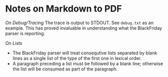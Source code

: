 # Notes on Markdown to PDF 

*On Debug/Tracing* 
The trace is output to STDOUT. See `debug.txt` as an example.
This has proved invaluable in understanding what the BlackFriday
parser is reporting.

*On Lists*
- The BlackFriday parser will treat consequtive lists separated by blank
lines as a single list of the type of the first one in lexical order. 
- A paragraph preceding a list must be followed by a blank line; otherwise
the list will be consumed as part of the paragraph.